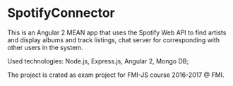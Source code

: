 # SpotifyConnector

This is an Angular 2 MEAN app that uses the Spotify Web API to find artists and display albums and track listings, chat server for corresponding with other users in the system.

Used technologies: Node.js, Express.js, Angular 2, Mongo DB;

The project is crated as exam project for FMI-JS course 2016-2017 @ FMI.

